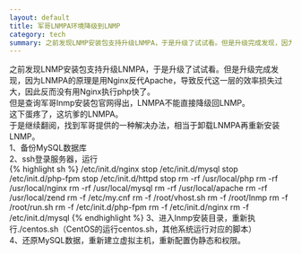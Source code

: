 ```yaml
---
layout: default
title: 军哥LNMPA环境降级到LNMP
category: tech
summary: 之前发现LNMP安装包支持升级LNMPA，于是升级了试试看。但是升级完成发现，因为LNMPA的原理是用Nginx反代Apache，导致反代这一层的效率损失过大，因此反而没有用Nginx执行php快了。<br />但是查询军哥lnmp安装包官网得出，LNMPA不能直接降级回LNMP。<br />这下蛋疼了，这坑爹的LNMPA。<br />于是继续翻阅，找到军哥提供的一种解决办法，相当于卸载LNMPA再重新安装LNMP。
---
```

之前发现LNMP安装包支持升级LNMPA，于是升级了试试看。但是升级完成发现，因为LNMPA的原理是用Nginx反代Apache，导致反代这一层的效率损失过大，因此反而没有用Nginx执行php快了。  
但是查询军哥lnmp安装包官网得出，LNMPA不能直接降级回LNMP。  
这下蛋疼了，这坑爹的LNMPA。  
于是继续翻阅，找到军哥提供的一种解决办法，相当于卸载LNMPA再重新安装LNMP。  
1、备份MySQL数据库  
2、ssh登录服务器，运行  
{% highlight sh %}
/etc/init.d/nginx stop
/etc/init.d/mysql stop
/etc/init.d/php-fpm stop
/etc/init.d/httpd stop
rm -rf /usr/local/php
rm -rf /usr/local/nginx
rm -rf /usr/local/mysql
rm -rf /usr/local/apache
rm -rf /usr/local/zend
rm -f /etc/my.cnf
rm -f /root/vhost.sh
rm -f /root/lnmp
rm -f /root/run.sh
rm -f /etc/init.d/php-fpm
rm -f /etc/init.d/nginx
rm -f /etc/init.d/mysql
{% endhighlight %}
3、进入lnmp安装目录，重新执行./centos.sh（CentOS的运行centos.sh，其他系统运行对应的脚本）  
4、还原MySQL数据，重新建立虚拟主机，重新配置伪静态和权限。
